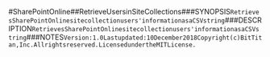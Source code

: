 #SharePointOnline##RetrieveUsersinSiteCollections###SYNOPSIS```RetrievesSharePointOnlinesitecollectionusers'informationasaCSVstring```###DESCRIPTION```RetrievesSharePointOnlinesitecollectionusers'informationasaCSVstring```###NOTES```Version:1.0Lastupdated:10December2018Copyright(c)BitTitan,Inc.Allrightsreserved.LicensedundertheMITLicense.```
